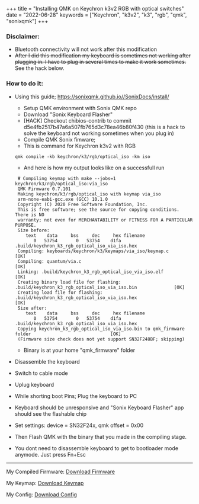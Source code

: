 ﻿+++
title = "Installing QMK on Keychron k3v2 RGB with optical switches"
date = "2022-06-28"
keywords = ["Keychron", "k3v2", "k3", "rgb", "qmk", "sonixqmk"]
+++

### Disclaimer:
- Bluetooth connectivity will not work after this modification
- ~~After I did this modification my keyboard is sometimes not working after plugging in.
I have to plug in several times to make it work sometimes.~~ See the hack below.

### How to do it:

- Using this guide; https://sonixqmk.github.io//SonixDocs/install/
  - Setup QMK environment with Sonix QMK repo 
  - Download "Sonix Keyboard Flasher"
  - [HACK] Checkout chibios-contrib to commit d5e4fb2517b47a6a507fb765d3c78ea46b80f430 (this is a hack to solve the keyboard not working sometimes when you plug in)
  - Compile QMK Sonix fimware; 
  - This is command for Keychron k3v2 with RGB 
  ```
  qmk compile -kb keychron/k3/rgb/optical_iso -km iso
  ```
  - And here is how my output looks like on a successfull run
  
  ```
   Ψ Compiling keymap with make --jobs=1 keychron/k3/rgb/optical_iso:via_iso                                                                                                                    
   QMK Firmware 0.7.101                                                                                      
   Making keychron/k3/rgb/optical_iso with keymap via_iso                                                                                                                                                           
   arm-none-eabi-gcc.exe (GCC) 10.1.0                                                                        
   Copyright (C) 2020 Free Software Foundation, Inc.                                                         
   This is free software; see the source for copying conditions.  There is NO                                
   warranty; not even for MERCHANTABILITY or FITNESS FOR A PARTICULAR PURPOSE.                                                                                                                                      
   Size before:                                                                                              
      text    data     bss     dec     hex filename                                                          
         0   53754       0   53754    d1fa .build/keychron_k3_rgb_optical_iso_via_iso.hex                                                                                                                     
   Compiling: keyboards/keychron/k3/keymaps/via_iso/keymap.c                                           [OK]  
   Compiling: quantum/via.c                                                                            [OK]  
   Linking: .build/keychron_k3_rgb_optical_iso_via_iso.elf                                             [OK]  
   Creating binary load file for flashing: .build/keychron_k3_rgb_optical_iso_via_iso.bin              [OK]  
   Creating load file for flashing: .build/keychron_k3_rgb_optical_iso_via_iso.hex                     [OK]                                                                                                        
   Size after:                                                                                               
      text    data     bss     dec     hex filename                                                          
         0   53754       0   53754    d1fa .build/keychron_k3_rgb_optical_iso_via_iso.hex                                                                                                                     
   Copying keychron_k3_rgb_optical_iso_via_iso.bin to qmk_firmware folder                              [OK]  
   (Firmware size check does not yet support SN32F248BF; skipping)                                           
   ```
  - Binary is at your home "qmk_firmware" folder
  
- Disassemble the keyboard
- Switch to cable mode
- Uplug keyboard
- While shorting boot Pins; Plug the keyboard to PC
- Keyboard should be unresponsive and "Sonix Keyboard Flasher" app should see the flashable chip
- Set settings: device = SN32F24x, qmk offset = 0x00
- Then Flash QMK with the binary that you made in the compiling stage.
- You dont need to disassemble keyboard to get to bootloader mode anymode. Just press Fn+Esc


---
My Compiled Firmware: [Download Firmware](/files/keychron_k3/keychron_k3_rgb_optical_iso_iso.bin)

My Keymap: [Download Keymap](/files/keychron_k3/keymap.c)

My Config: [Download Config](/files/keychron_k3/config.h)